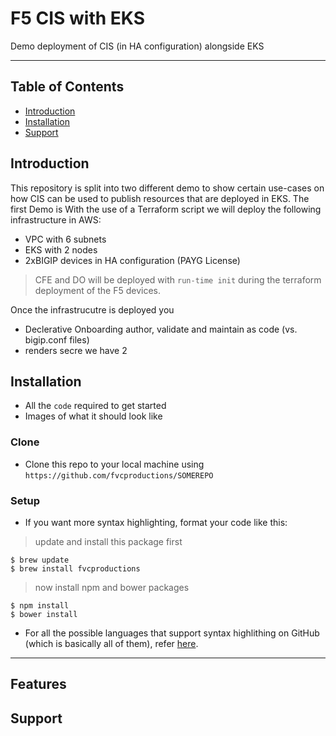 
# F5 CIS with EKS

Demo deployment of CIS (in HA configuration) alongside EKS 


---

## Table of Contents



- [Introduction](#introduction)
- [Installation](#installation)
- [Support](#support)

## Introduction

This repository is split into two different demo to show certain use-cases on how CIS can be used to publish resources that are deployed in EKS.
The first Demo is 
With the use of a Terraform script we will deploy the following infrastructure in AWS:
* VPC with 6 subnets
* EKS with 2 nodes
* 2xBIGIP devices in HA configuration (PAYG License)

> CFE and DO will be deployed with  `run-time init` during the terraform deployment of the F5 devices.

Once the infrastrucutre is deployed you 
* Declerative Onboarding 
 author, validate and maintain as code (vs. bigip.conf files)
* renders secre
 we have 2 


## Installation

- All the `code` required to get started
- Images of what it should look like

### Clone

- Clone this repo to your local machine using `https://github.com/fvcproductions/SOMEREPO`

### Setup

- If you want more syntax highlighting, format your code like this:

> update and install this package first

```shell
$ brew update
$ brew install fvcproductions
```

> now install npm and bower packages

```shell
$ npm install
$ bower install
```

- For all the possible languages that support syntax highlithing on GitHub (which is basically all of them), refer <a href="https://github.com/github/linguist/blob/master/lib/linguist/languages.yml" target="_blank">here</a>.

---

## Features

## Support


